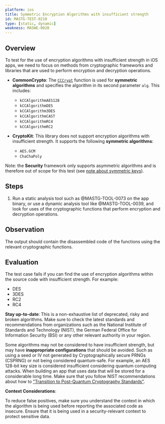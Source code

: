 ```yaml
---
platform: ios
title: Symmetric Encryption Algorithms with insufficient strength
id: MASTG-TEST-0210
type: [static, dynamic]
weakness: MASWE-0020
---
```


## Overview

To test for the use of encryption algorithms with insufficient strength in iOS apps, we need to focus on methods from cryptographic frameworks and libraries that are used to perform encryption and decryption operations.

- **CommonCrypto**: The [`CCCrypt`](https://developer.apple.com/library/archive/documentation/System/Conceptual/ManPages_iPhoneOS/man3/CCCrypt.3cc.html) function is used for **symmetric algorithms** and specifies the algorithm in its second parameter `alg`. This includes:
    - `kCCAlgorithmAES128`
    - `kCCAlgorithmDES`
    - `kCCAlgorithm3DES`
    - `kCCAlgorithmCAST`
    - `kCCAlgorithmRC4`
    - `kCCAlgorithmRC2`

- **CryptoKit**: This library does not support encryption algorithms with insufficient strength. It supports the following **symmetric algorithms**:
    - `AES.GCM`
    - `ChaChaPoly`

Note: the **Security** framework only supports asymmetric algorithms and is therefore out of scope for this test (see [note about symmetric keys](https://developer.apple.com/documentation/security/certificate_key_and_trust_services/keys/generating_new_cryptographic_keys#2863931)).

## Steps

1. Run a static analysis tool such as @MASTG-TOOL-0073 on the app binary, or use a dynamic analysis tool like @MASTG-TOOL-0039, and look for uses of the cryptographic functions that perform encryption and decryption operations.

## Observation

The output should contain the disassembled code of the functions using the relevant cryptographic functions.

## Evaluation

The test case fails if you can find the use of encryption algorithms within the source code with insufficient strength. For example:

- DES
- 3DES
- RC2
- RC4

**Stay up-to-date**: This is a non-exhaustive list of deprecated, risky and broken algorithms. Make sure to check the latest standards and recommendations from organizations such as the National Institute of Standards and Technology (NIST), the German Federal Office for Information Security (BSI) or any other relevant authority in your region.

Some algorithms may not be considered to have insufficient strength, but may have **inappropriate configurations** that should be avoided. Such as using a seed or IV not generated by Cryptographically secure PRNGs (CSPRNG) or not being considered quantum-safe. For example, an AES 128-bit key size is considered insufficient considering quantum computing attacks. When building an app that uses data that will be stored for a considerable long time. Make sure that you follow NIST recommendations about how to ["Transition to Post-Quantum Cryptography Standards"](https://csrc.nist.gov/pubs/ir/8547/ipd).

**Context Considerations**:

To reduce false positives, make sure you understand the context in which the algorithm is being used before reporting the associated code as insecure. Ensure that it is being used in a security-relevant context to protect sensitive data.
